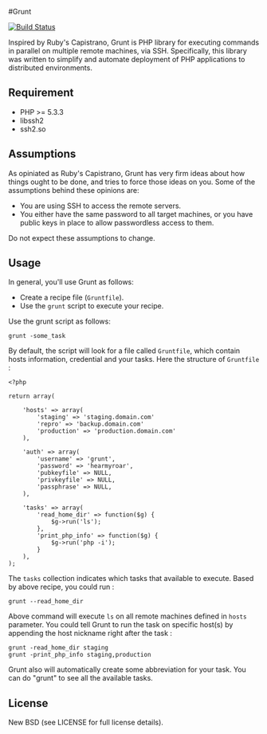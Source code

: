 #Grunt

[![Build Status](https://secure.travis-ci.org/juriya/grunt.png?branch=master)](http://travis-ci.org/juriya/grunt)

Inspired by Ruby's Capistrano, Grunt is PHP library for executing commands in parallel on multiple remote machines, via SSH. Specifically, this library was written to simplify and automate deployment of PHP applications to distributed environments.

## Requirement

* PHP >= 5.3.3
* libssh2
* ssh2.so

## Assumptions

As opiniated as Ruby's Capistrano, Grunt has very firm ideas about how things ought to be done, and tries to force those ideas on you. Some of the assumptions behind these opinions are:

* You are using SSH to access the remote servers.
* You either have the same password to all target machines, or you have public keys in place to allow passwordless access to them.

Do not expect these assumptions to change.

## Usage
In general, you'll use Grunt as follows:

* Create a recipe file (`Gruntfile`).
* Use the `grunt` script to execute your recipe.

Use the grunt script as follows:

	grunt -some_task

By default, the script will look for a file called `Gruntfile`, which contain hosts information, credential and your tasks. Here the structure of `Gruntfile` :

	<?php

	return array(

		'hosts' => array(
			'staging' => 'staging.domain.com'
			'repro' => 'backup.domain.com'
			'production' => 'production.domain.com'
		),

		'auth' => array(
			'username' => 'grunt',
			'password' => 'hearmyroar',
			'pubkeyfile' => NULL,
			'privkeyfile' => NULL,
			'passphrase' => NULL,
		),

		'tasks' => array(
			'read_home_dir' => function($g) {
				$g->run('ls');
			},
			'print_php_info' => function($g) {
				$g->run('php -i');
			}
		),
	);

The `tasks` collection indicates which tasks that available to execute. Based by above recipe, you could run :

	grunt --read_home_dir

Above command will execute `ls` on all remote machines defined in `hosts` parameter. You could tell Grunt to run the task on specific host(s) by appending the host nickname right after the task :

	grunt -read_home_dir staging
	grunt -print_php_info staging,production

Grunt also will automatically create some abbreviation for your task. You can do "grunt" to see all the available tasks.

## License

New BSD (see LICENSE for full license details).